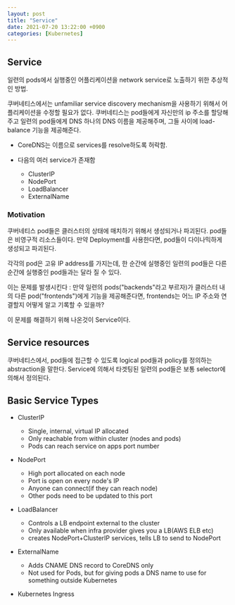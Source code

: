 ```yaml
---
layout: post
title: "Service"
date: 2021-07-20 13:22:00 +0900
categories: [Kubernetes]
---
```


## Service

일련의 pods에서 실행중인 어플리케이션을 network service로 노출하기 위한 추상적인 방법.

쿠버네티스에서는 unfamiliar service discovery mechanism을 사용하기 위해서 어플리케이션을 수정할 필요가 없다. 쿠버네티스는 pod들에게 자신만의 ip 주소를 할당해주고 일련의 pod들에게 DNS 하나의 DNS 이름을 제공해주며, 그들 사이에 load-balance 기능을 제공해준다.

- CoreDNS는 이름으로 services를 resolve하도록 허락함.

- 다음의 여러 service가 존재함
    - ClusterIP
    - NodePort
    - LoadBalancer
    - ExternalName

### Motivation

쿠버네티스 pod들은 클러스터의 상태에 매치하기 위해서 생성되거나 파괴된다. pod들은 비영구적 리소스들이다. 만약 Deployment를 사용한다면, pod들이 다이나믹하게 생성되고 파괴된다.

각각의 pod은 고유 IP address를 가지는데, 한 순간에 실행중인 일련의 pod들은 다른 순간에 실행중인 pod들과는 달라 질 수 있다.

이는 문제를 발생시킨다 : 만약 일련의 pods("backends"라고 부르자)가 클러스터 내의 다른 pod("frontends")에게 기능을 제공해준다면, frontends는 어느 IP 주소와 연결할지 어떻게 알고 기록할 수 있을까?

이 문제를 해결하기 위해 나온것이 Service이다.

## Service resources

쿠버네티스에서, pod들에 접근할 수 있도록 logical pod들과 policy를 정의하는 abstraction을 말한다. Service에 의해서 타겟팅된 일련의 pod들은 보통 selector에 의해서 정의된다. 

## Basic Service Types

- ClusterIP

  - Single, internal, virtual IP allocated
  - Only reachable from within cluster (nodes and pods)
  - Pods can reach service on apps port number
- NodePort

  - High port allocated on each node
  - Port is open on every node's IP
  - Anyone can connect(if they can reach node)
  - Other pods need to be updated to this port
- LoadBalancer
  - Controls a LB endpoint external to the cluster
  - Only available when infra provider gives you a LB(AWS ELB etc)
  - creates NodePort+ClusterIP services, tells LB to send to NodePort
- ExternalName
  - Adds CNAME DNS record to CoreDNS only
  - Not used for Pods, but for giving pods a DNS name to use for something outside Kubernetes
- Kubernetes Ingress